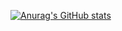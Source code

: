 [![Anurag's GitHub stats](https://vercel-git-main-ysbc1247s-projects.vercel.app/api?username=ysbc1247)](https://github.com/anuraghazra/github-readme-stats)
